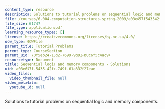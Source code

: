 ```yaml
---
content_type: resource
description: Solutions to tutorial problems on sequential logic and memory components.
file: /courses/6-004-computation-structures-spring-2009/a03e657f543542fe749f61a332f27eae_MIT6004s09tutor06sol.pdf
file_size: 61747
file_type: application/pdf
learning_resource_types: []
license: https://creativecommons.org/licenses/by-nc-sa/4.0/
ocw_type: OCWFile
parent_title: Tutorial Problems
parent_type: CourseSection
parent_uid: 70f5eb24-11d2-7699-9d92-b0c6f5c4ac94
resourcetype: Document
title: Sequential logic and memory components - Solutions
uid: a03e657f-5435-42fe-749f-61a332f27eae
video_files:
  video_thumbnail_file: null
video_metadata:
  youtube_id: null
---
```

Solutions to tutorial problems on sequential logic and memory components.